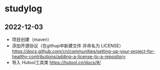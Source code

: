 # studylog

## 2022-12-03
* 项目创建（maven）
* 添加开源协议（在githup中新建文件 并命名为 LICENSE）
  https://docs.github.com/cn/communities/setting-up-your-project-for-healthy-contributions/adding-a-license-to-a-repository
* 导入 Hutool工具类 https://hutool.cn/docs/#/